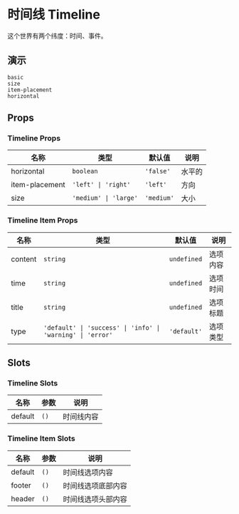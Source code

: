 # 时间线 Timeline

这个世界有两个纬度：时间、事件。

## 演示

```demo
basic
size
item-placement
horizontal
```

## Props

### Timeline Props

| 名称           | 类型                  | 默认值     | 说明   |
| -------------- | --------------------- | ---------- | ------ |
| horizontal     | `boolean`             | `'false'`  | 水平的 |
| item-placement | `'left' \| 'right'`   | `'left'`   | 方向   |
| size           | `'medium' \| 'large'` | `'medium'` | 大小   |

### Timeline Item Props

| 名称 | 类型 | 默认值 | 说明 |
| --- | --- | --- | --- |
| content | `string` | `undefined` | 选项内容 |
| time | `string` | `undefined` | 选项时间 |
| title | `string` | `undefined` | 选项标题 |
| type | `'default' \| 'success' \| 'info' \| 'warning' \| 'error'` | `'default'` | 选项类型 |

## Slots

### Timeline Slots

| 名称    | 参数 | 说明       |
| ------- | ---- | ---------- |
| default | `()` | 时间线内容 |

### Timeline Item Slots

| 名称    | 参数 | 说明               |
| ------- | ---- | ------------------ |
| default | `()` | 时间线选项内容     |
| footer  | `()` | 时间线选项底部内容 |
| header  | `()` | 时间线选项头部内容 |
